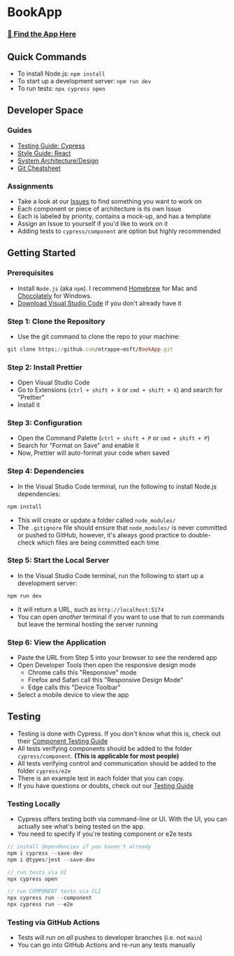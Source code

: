 # BookApp

### [🚀 Find the App Here](https://ntrappe-msft.github.io/BookApp/)

## Quick Commands

- To install Node.js: `npm install`
- To start up a development server: `npm run dev`
- To run tests: `npx cypress open`

## Developer Space

### Guides

- [Testing Guide: Cypress](https://github.com/ntrappe-msft/BookApp/wiki/Testing-Guide)
- [Style Guide: React](https://github.com/ntrappe-msft/BookApp/wiki/Style-Guide)
- [System Architecture/Design](https://github.com/ntrappe-msft/BookApp/wiki/System-Design)
- [Git Cheatsheet](https://github.com/ntrappe-msft/BookApp/wiki/Git-Cheatsheet)

### Assignments

- Take a look at our [Issues](https://github.com/ntrappe-msft/BookApp/issues) to find something you want to work on
- Each component or piece of architecture is its own Issue
- Each is labeled by priority, contains a mock-up, and has a template
- Assign an Issue to yourself if you'd like to work on it
- Adding tests to `cypress/component` are option but highly recommended

## Getting Started

### Prerequisites

- Install `Node.js` (aka `npm`). I recommend [Homebrew](https://brew.sh) for Mac and [Chocolately](https://community.chocolatey.org/packages/nodejs.install) for Windows.
- [Download Visual Studio Code](https://code.visualstudio.com/download) if you don't already have it

### Step 1: Clone the Repository

- Use the git command to clone the repo to your machine:

```ruby
git clone https://github.com/ntrappe-msft/BookApp.git
```

### Step 2: Install Prettier

- Open Visual Studio Code
- Go to Extensions (`ctrl + shift + X` or `cmd + shift + X`) and search for "Prettier"
- Install it

### Step 3: Configuration

- Open the Command Palette (`ctrl + shift + P` or `cmd + shift + P`)
- Search for "Format on Save" and enable it
- Now, Prettier will auto-format your code when saved

### Step 4: Dependencies

- In the Visual Studio Code terminal, run the following to install Node.js dependencies:

```ruby
npm install
```

- This will create or update a folder called `node_modules/`
- The `.gitignore` file should ensure that `node_modules/` is never committed or pushed to GitHub, however, it's always good practice to double-check which files are being committed each time

### Step 5: Start the Local Server

- In the Visual Studio Code terminal, run the following to start up a development server:

```ruby
npm run dev
```

- It will return a URL, such as `http://localhost:5174`
- You can open _another_ terminal if you want to use that to run commands but leave the terminal hosting the server running

### Step 6: View the Application

- Paste the URL from Step 5 into your browser to see the rendered app
- Open Developer Tools then open the responsive design mode
  - Chrome calls this "Responsive" mode
  - Firefox and Safari call this "Responsive Design Mode"
  - Edge calls this "Device Toolbar"
- Select a mobile device to view the app

## Testing

- Testing is done with Cypress. If you don't know what this is, check out their [Component Testing Guide](https://docs.cypress.io/guides/component-testing/overview)
- All tests verifying components should be added to the folder `cypress/component`. **(This is applicable for most people)**
- All tests verifying control and communication should be added to the folder `cypress/e2e`
- There is an example test in each folder that you can copy.
- If you have questions or doubts, check out our [Testing Guide](https://github.com/ntrappe-msft/BookApp/wiki/Testing-Guide)

### Testing Locally

- Cypress offers testing both via command-line or UI. With the UI, you can actually see what's being tested on the app.
- You need to specify if you're testing component or e2e tests

```javascript
// install dependencies if you haven't already
npm i cypress --save-dev
npm i @types/jest --save-dev
```

```javascript
// run tests via UI
npx cypress open
```

```javascript
// run COMPONENT tests via CLI
npx cypress run --component
npx cypress run --e2e
```

### Testing via GitHub Actions

- Tests will run on _all_ pushes to developer branches (i.e. not `main`)
- You can go into GitHub Actions and re-run any tests manually
